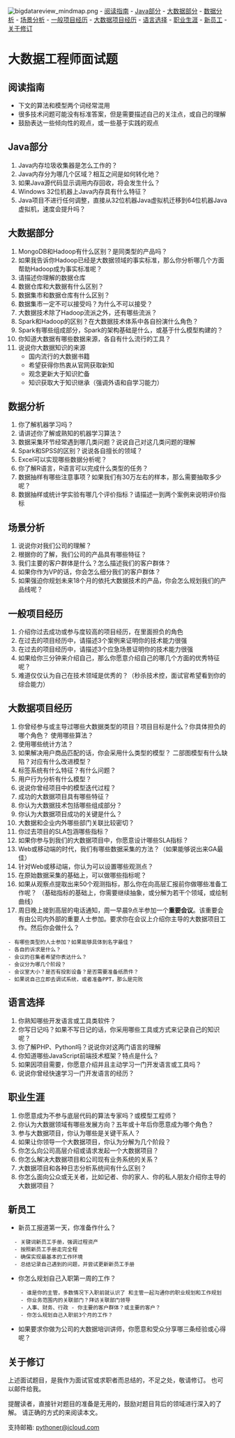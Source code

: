 ![bigdatareview_mindmap.png](http://www.i5life.com:8090/spark-notes/images/bigdatareview_mindmap.png)<!-- TOC depth:6 withLinks:1 updateOnSave:1 orderedList:0 --> - [阅读指南](#) - [Java部分](#java) - [大数据部分](#) - [数据分析](#) - [场景分析](#) - [一般项目经历](#) - [大数据项目经历](#) - [语言选择](#) - [职业生涯](#) - [新员工](#) - [关于修订](#)

大数据工程师面试题
==================

阅读指南
--------

-	下文的算法和模型两个词经常混用
-	很多技术问题可能没有标准答案，但是需要描述自己的关注点，或自己的理解
-	鼓励表达一些倾向性的观点，或一些基于实践的观点

Java部分
--------

1.	Java内存垃圾收集器是怎么工作的？
2.	Java内存分为哪几个区域？相互之间是如何转化地？
3.	如果Java源代码显示调用内存回收，将会发生什么？
4.	Windows 32位机器上Java内存具有什么特征？
5.	Java项目不进行任何调整，直接从32位机器Java虚拟机迁移到64位机器Java虚拟机，速度会提升吗？

大数据部分
----------

1.	MongoDB和Hadoop有什么区别？是同类型的产品吗？
2.	如果我告诉你Hadoop已经是大数据领域的事实标准，那么你分析哪几个方面帮助Hadoop成为事实标准呢？
3.	请描述你理解的数据仓库
4.	数据仓库和大数据有什么区别？
5.	数据集市和数据仓库有什么区别？
6.	数据集市一定不可以接受吗？为什么不可以接受？
7.	大数据技术除了Hadoop流派之外，还有哪些流派？
8.	Spark和Hadoop的区别？在大数据技术体系中各自扮演什么角色？
9.	Spark有哪些组成部分，Spark的架构基础是什么，或基于什么模型构建的？
10.	你知道大数据有哪些数据来源，各自有什么流行的工具？
11.	说说你大数据知识的来源
	-	国内流行的大数据书籍
	-	希望获得你热衷从官网获取新知
	-	观念更新大于知识贮备
	-	知识获取大于知识继承（强调外语和自学习能力）

数据分析
--------

1.	你了解机器学习吗？
2.	请讲述你了解或熟知的机器学习算法？
3.	数据采集环节经常遇到哪几类问题？说说自己对这几类问题的理解
4.	Spark和SPSS的区别？说说各自擅长的领域？
5.	Excel可以实现哪些数据分析呢？
6.	你了解R语言，R语言可以完成什么类型的任务？
7.	数据抽样有哪些注意事项？如果我们有30万左右的样本，那么需要抽取多少呢？
8.	数据抽样或统计学实验有哪几个评价指标？请描述一到两个案例来说明评价指标

场景分析
--------

1.	说说你对我们公司的理解？
2.	根据你的了解，我们公司的产品具有哪些特征？
3.	我们主要的客户群体是什么？怎么描述我们的客户群体？
4.	如果你作为VP的话，你会怎么细分我们的客户群体？
5.	如果强迫你规划未来18个月的依托大数据技术的产品，你会怎么规划我们的产品线呢？

一般项目经历
------------

1.	介绍你过去成功或参与度较高的项目经历，在里面担负的角色
2.	在过去的项目经历中，请描述3个案例来证明你的技术能力很强
3.	在过去的项目经历中，请描述3个应急场景证明你的技术能力很强
4.	如果给你三分钟来介绍自己，那么你愿意介绍自己的哪几个方面的优秀特征呢？
5.	难道仅仅认为自己在技术领域是优秀的？（秒杀技术控，面试官希望看到你的综合能力）

大数据项目经历
--------------

1.	你曾经参与或主导过哪些大数据类型的项目？项目目标是什么？你具体担负的哪个角色？ 使用哪些算法？
2.	使用哪些统计方法？
3.	如果解决用户商品匹配的话，你会采用什么类型的模型？ 二部图模型有什么缺陷？对应有什么改进模型？
4.	标签系统有什么特征？有什么问题？
5.	用户行为分析有什么模型？
6.	说说你曾经项目中的模型迭代过程？
7.	成功的大数据项目具有哪些特征？
8.	你认为大数据技术包括哪些组成部分？
9.	你认为大数据项目成功的关键是什么？
10.	大数据和企业内外哪些部门关联比较密切？
11.	你过去项目的SLA包涵哪些指标？
12.	如果你参与到我们的大数据项目中，你愿意设计哪些SLA指标？
13.	Web或移动端的时代，我们有哪些数据采集的方法？（如果能够说出来GA最佳）
14.	针对Web或移动端，你认为可以设置哪些观测点？
15.	在原始数据采集的基础上，可以做哪些指标呢？
16.	如果从观察点提取出来50个观测指标，那么你在向高层汇报前你做哪些准备工作呢？ （基础指标的基础上，你需要继续抽象，或分解为若干个领域，或绘制曲线）
17.	周日晚上接到高层的电话通知，周一早晨9点半参加一个**重要会议**。该重要会有由公司内外部的重要人士参加。要求你在会议上介绍你主导的大数据项目工作。然后你会做什么？

```
- 有哪些类型的人士参加？如果能够具体到名字最佳？
- 各自的诉求是什么？
- 会议的召集者希望你表达什么？
- 会议分为哪几个阶段？
- 会议室大小？是否有投影设备？是否需要准备纸质件？
- 如果说自己立即去调试系统，或者准备PPT，那么是完败
```

语言选择
--------

1.	你熟知哪些开发语言或工具类软件？
2.	你写日记吗？如果不写日记的话，你采用哪些工具或方式来记录自己的知识呢？
3.	你了解PHP、Python吗？说说你对这两门语言的理解
4.	你知道哪些JavaScript前端技术框架？特点是什么？
5.	如果因项目需要，你愿意介绍并且主动学习一门开发语言或工具吗？
6.	说说你曾经快速学习一门开发语言的经历？

职业生涯
--------

1.	你愿意成为不参与底层代码的算法专家吗？或模型工程师？
2.	你认为大数据领域有哪些发展方向？五年或十年后你愿意成为哪个角色？
3.	参与大数据项目，你认为哪些是关键干系人？
4.	如果让你领导一个大数据项目，你认为分解为几个阶段？
5.	你怎么向公司高层介绍或请求发起一个大数据项目？
6.	你怎么解决大数据项目和公司现有业务系统的关系？
7.	大数据项目和各种日志分析系统间有什么区别？
8.	你怎么面向公众或无关者，比如记者、你的家人、你的私人朋友介绍你主导的大数据项目？

新员工
------

-	新员工报道第一天，你准备作什么？

```
  - 关键词新员工手册，强调过程资产
  - 按照新员工手册走完全程
  - 确保实现最基本的工作环境
  - 总结记录自己遇到的问题，并尝试更新新员工手册
```

-	你怎么规划自己入职第一周的工作？

```
    - 谁是你的主管，多数情况下入职前就认识了 和主管一起沟通你的职业规划和工作规划
    - 你业务范围内的关联部门？拜访关联部门领导
    - 人事、财务、行政 - 你主要的客户群体？或主要的客户？
    - 你怎么规划自己入职前3个月的工作？
```

-	如果要求你做为公司的大数据培训讲师，你愿意和受众分享哪三条经验或心得呢？

关于修订
--------

上述面试题目，是我作为面试官或求职者而总结的，不足之处，敬请修订。 也可以邮件给我。

提醒读者，直接针对题目的准备是无用的，鼓励对题目背后的领域进行深入的了解。 请正确的方式的来阅读本文。

支持邮箱: pythoner@icloud.com

